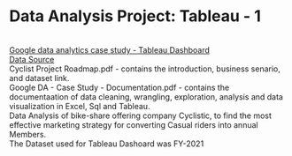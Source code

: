 # Data Analysis Project: Tableau - 1
<br>
<a href="https://public.tableau.com/views/GoogleDACapstone_16846009194890/SummaryDashboard?:embed=y&:display_count=n&:origin=viz_share_link=drive_link">Google data analytics case study - Tableau Dashboard</a>
<br>
<a href="https://divvy-tripdata.s3.amazonaws.com/index.html">Data Source</a>
<br>
Cyclist Project Roadmap.pdf - contains the introduction, business senario, and dataset link.
<br>
Google DA - Case Study - Documentation.pdf - contains the documentaation of data cleaning, wrangling, exploration, analysis and data visualization in Excel, Sql and Tableau.
<br>
Data Analysis of bike-share offering company Cyclistic, to find the most effective marketing strategy for converting Casual riders into annual Members.
<br>
The Dataset used for Tableau Dashoard was FY-2021
<br>
